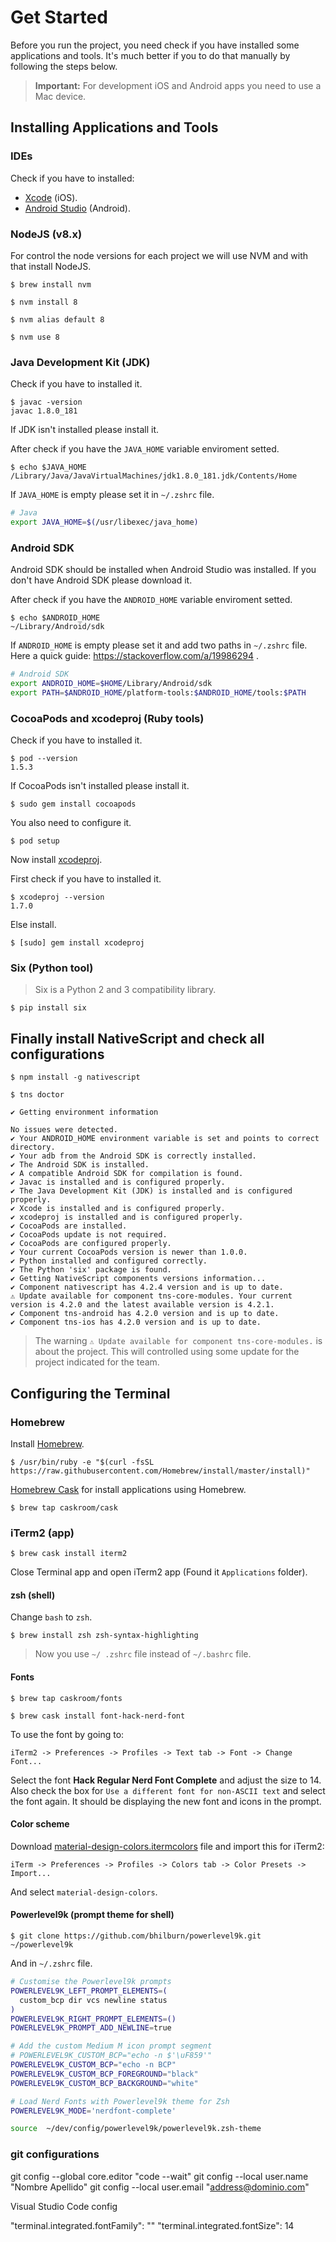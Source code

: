 # Get Started

Before you run the project, you need check if you have installed some applications and tools. It's much better if you to do that manually by following the steps below.

> **Important:** For development iOS and Android apps you need to use a Mac device.


## Installing Applications and Tools

### IDEs

Check if you have to installed:

- [Xcode](https://itunes.apple.com/us/app/xcode/id497799835?mt=12) (iOS).
- [Android Studio](https://developer.android.com/studio/) (Android).

### NodeJS (v8.x)

For control the node versions for each project we will use NVM and with that install NodeJS.

```console
$ brew install nvm

$ nvm install 8

$ nvm alias default 8

$ nvm use 8
```


### Java Development Kit (JDK)

Check if you have to installed it.

```console
$ javac -version
javac 1.8.0_181
```

If JDK isn't installed please install it.

After check if you have the `JAVA_HOME` variable enviroment setted.

```console
$ echo $JAVA_HOME
/Library/Java/JavaVirtualMachines/jdk1.8.0_181.jdk/Contents/Home
```

If `JAVA_HOME` is empty please set it in `~/.zshrc` file.

```bash
# Java
export JAVA_HOME=$(/usr/libexec/java_home)
```

### Android SDK

Android SDK should be installed when Android Studio was installed. If you don't have Android SDK please download it.

After check if you have the `ANDROID_HOME` variable enviroment setted.

```console
$ echo $ANDROID_HOME
~/Library/Android/sdk
```

If `ANDROID_HOME` is empty please set it and add two paths in `~/.zshrc` file. Here a quick guide: https://stackoverflow.com/a/19986294 .

```bash
# Android SDK
export ANDROID_HOME=$HOME/Library/Android/sdk
export PATH=$ANDROID_HOME/platform-tools:$ANDROID_HOME/tools:$PATH
```

### CocoaPods and xcodeproj (Ruby tools)

Check if you have to installed it.

```console
$ pod --version
1.5.3
```

If CocoaPods isn't installed please install it.

```console
$ sudo gem install cocoapods
```

You also need to configure it.

```console
$ pod setup
```

Now install [xcodeproj](https://github.com/CocoaPods/Xcodeproj).

First check if you have to installed it.

```console
$ xcodeproj --version
1.7.0
```

Else install.

```console
$ [sudo] gem install xcodeproj
```

### Six (Python tool)

> Six is a Python 2 and 3 compatibility library.

```console
$ pip install six
```

## Finally install NativeScript and check all configurations

```console
$ npm install -g nativescript

$ tns doctor

✔ Getting environment information

No issues were detected.
✔ Your ANDROID_HOME environment variable is set and points to correct directory.
✔ Your adb from the Android SDK is correctly installed.
✔ The Android SDK is installed.
✔ A compatible Android SDK for compilation is found.
✔ Javac is installed and is configured properly.
✔ The Java Development Kit (JDK) is installed and is configured properly.
✔ Xcode is installed and is configured properly.
✔ xcodeproj is installed and is configured properly.
✔ CocoaPods are installed.
✔ CocoaPods update is not required.
✔ CocoaPods are configured properly.
✔ Your current CocoaPods version is newer than 1.0.0.
✔ Python installed and configured correctly.
✔ The Python 'six' package is found.
✔ Getting NativeScript components versions information...
✔ Component nativescript has 4.2.4 version and is up to date.
⚠ Update available for component tns-core-modules. Your current version is 4.2.0 and the latest available version is 4.2.1.
✔ Component tns-android has 4.2.0 version and is up to date.
✔ Component tns-ios has 4.2.0 version and is up to date.
```

> The warning `⚠ Update available for component tns-core-modules.` is about the project. This will controlled using some update for the project indicated for the team.


## Configuring the Terminal

### Homebrew

Install [Homebrew](https://brew.sh).

```console
$ /usr/bin/ruby -e "$(curl -fsSL https://raw.githubusercontent.com/Homebrew/install/master/install)"
```

[Homebrew Cask](https://github.com/Homebrew/homebrew-cask) for install applications using Homebrew.

```console
$ brew tap caskroom/cask
```

### iTerm2 (app)

```console
$ brew cask install iterm2
```

Close Terminal app and open iTerm2 app (Found it `Applications` folder).


#### zsh (shell)

Change `bash` to `zsh`.

```console
$ brew install zsh zsh-syntax-highlighting
```

> Now you use `~/ .zshrc` file instead of `~/.bashrc` file.


#### Fonts

```console
$ brew tap caskroom/fonts

$ brew cask install font-hack-nerd-font
```
To use the font by going to:

```
iTerm2 -> Preferences -> Profiles -> Text tab -> Font -> Change Font...
```

Select the font **Hack Regular Nerd Font Complete** and adjust the size to 14. Also check the box for `Use a different font for non-ASCII text` and select the font again. It should be displaying the new font and icons in the prompt.


#### Color scheme

Download [material-design-colors.itermcolors](https://github.com/MartinSeeler/iterm2-material-design) file and import this for iTerm2:

```
iTerm -> Preferences -> Profiles -> Colors tab -> Color Presets -> Import...
```

And select `material-design-colors`.


#### Powerlevel9k (prompt theme for shell)

```console
$ git clone https://github.com/bhilburn/powerlevel9k.git ~/powerlevel9k
```

And in `~/.zshrc` file.
```bash
# Customise the Powerlevel9k prompts
POWERLEVEL9K_LEFT_PROMPT_ELEMENTS=(
  custom_bcp dir vcs newline status
)
POWERLEVEL9K_RIGHT_PROMPT_ELEMENTS=()
POWERLEVEL9K_PROMPT_ADD_NEWLINE=true

# Add the custom Medium M icon prompt segment
# POWERLEVEL9K_CUSTOM_BCP="echo -n $'\uF859'"
POWERLEVEL9K_CUSTOM_BCP="echo -n BCP"
POWERLEVEL9K_CUSTOM_BCP_FOREGROUND="black"
POWERLEVEL9K_CUSTOM_BCP_BACKGROUND="white"

# Load Nerd Fonts with Powerlevel9k theme for Zsh
POWERLEVEL9K_MODE='nerdfont-complete'

source  ~/dev/config/powerlevel9k/powerlevel9k.zsh-theme
```

### git configurations

git config --global core.editor "code --wait"
git config --local user.name "Nombre Apellido"
git config --local user.email "address@dominio.com"


Visual Studio Code config

"terminal.integrated.fontFamily": ""
"terminal.integrated.fontSize": 14